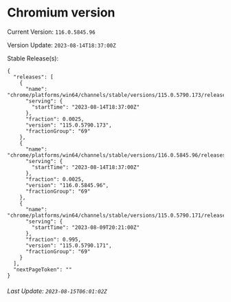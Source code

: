 # Chromium version

Current Version: `116.0.5845.96`

Version Update: `2023-08-14T18:37:00Z`

Stable Release(s):
```
{
  "releases": [
    {
      "name": "chrome/platforms/win64/channels/stable/versions/115.0.5790.173/releases/1692038220",
      "serving": {
        "startTime": "2023-08-14T18:37:00Z"
      },
      "fraction": 0.0025,
      "version": "115.0.5790.173",
      "fractionGroup": "69"
    },
    {
      "name": "chrome/platforms/win64/channels/stable/versions/116.0.5845.96/releases/1692038220",
      "serving": {
        "startTime": "2023-08-14T18:37:00Z"
      },
      "fraction": 0.0025,
      "version": "116.0.5845.96",
      "fractionGroup": "69"
    },
    {
      "name": "chrome/platforms/win64/channels/stable/versions/115.0.5790.171/releases/1691612460",
      "serving": {
        "startTime": "2023-08-09T20:21:00Z"
      },
      "fraction": 0.995,
      "version": "115.0.5790.171",
      "fractionGroup": "69"
    }
  ],
  "nextPageToken": ""
}
```

###### Last Update: `2023-08-15T06:01:02Z`
        